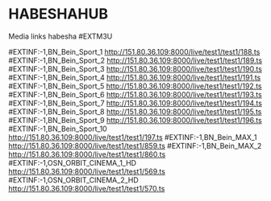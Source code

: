 # HABESHAHUB
Media links habesha
#EXTM3U

#EXTINF:-1,BN_Bein_Sport_1
http://151.80.36.109:8000/live/test1/test1/188.ts
#EXTINF:-1,BN_Bein_Sport_2
http://151.80.36.109:8000/live/test1/test1/189.ts
#EXTINF:-1,BN_Bein_Sport_3
http://151.80.36.109:8000/live/test1/test1/190.ts
#EXTINF:-1,BN_Bein_Sport_4
http://151.80.36.109:8000/live/test1/test1/191.ts
#EXTINF:-1,BN_Bein_Sport_5
http://151.80.36.109:8000/live/test1/test1/192.ts
#EXTINF:-1,BN_Bein_Sport_6
http://151.80.36.109:8000/live/test1/test1/193.ts
#EXTINF:-1,BN_Bein_Sport_7
http://151.80.36.109:8000/live/test1/test1/194.ts
#EXTINF:-1,BN_Bein_Sport_8
http://151.80.36.109:8000/live/test1/test1/195.ts
#EXTINF:-1,BN_Bein_Sport_9
http://151.80.36.109:8000/live/test1/test1/196.ts
#EXTINF:-1,BN_Bein_Sport_10
http://151.80.36.109:8000/live/test1/test1/197.ts
#EXTINF:-1,BN_Bein_MAX_1
http://151.80.36.109:8000/live/test1/test1/859.ts
#EXTINF:-1,BN_Bein_MAX_2
http://151.80.36.109:8000/live/test1/test1/860.ts
#EXTINF:-1,OSN_ORBIT_CINEMA_1_HD
http://151.80.36.109:8000/live/test1/test1/569.ts
#EXTINF:-1,OSN_ORBIT_CINEMA_2_HD
http://151.80.36.109:8000/live/test1/test1/570.ts
